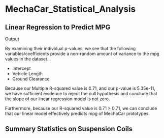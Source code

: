 # MechaCar_Statistical_Analysis

## Linear Regression to Predict MPG

[Output](https://github.com/dharlerjr/MechaCar_Statistical_Analysis/blob/main/Images/Output_d1.PNG)


By examining their individual p-values, we see that the following variables/coefficients provide a non-random amount of variance to the mpg values in the dataset...
* Intercept
* Vehicle Length
* Ground Clearance

Because our Multiple R-squared value is 0.71, and our p-value is 5.35e-11, we have sufficient evidence to reject the null hypothesis and conclude that the slope of our linear regression model is not zero.

Furthermore, because our R-squared value is 0.71 &gt; 0.71, we can conclude that our linear model effectively predicts mpg of MechaCar prototypes.

## Summary Statistics on Suspension Coils
